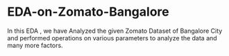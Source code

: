 # EDA-on-Zomato-Bangalore
In this EDA , we have Analyzed the given Zomato Dataset of Bangalore City and performed operations on various parameters to analyze the data and many more factors.
